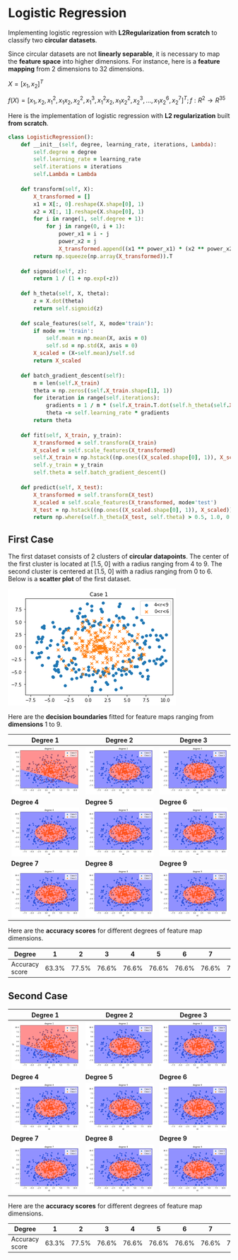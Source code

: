 # Logistic Regression
Implementing logistic regression with **L2Regularization** **from scratch** to classify two **circular datasets**.

Since circular datasets are not **linearly separable**, it is necessary to map the **feature space** into higher dimensions. For instance, here is a **feature mapping** from 2 dimensions to 32 dimensions.

$X = [x_1,x_2]^T$

$f(X) = [x_1,x_2,x_1^2,x_1x_2,x_2^2,x_1^3,x_1^2x_2,x_1x_2^2,x_2^3,...,x_1x_2^6,x_2^7]^T; f: R^2 \rightarrow R^{35}$

Here is the implementation of logistic regression with **L2 regularization** built **from scratch**.
```ruby
class LogisticRegression():
    def __init__(self, degree, learning_rate, iterations, Lambda):
        self.degree = degree
        self.learning_rate = learning_rate
        self.iterations = iterations
        self.Lambda = Lambda
        
    def transform(self, X):
        X_transformed = []
        x1 = X[:, 0].reshape(X.shape[0], 1)
        x2 = X[:, 1].reshape(X.shape[0], 1)
        for i in range(1, self.degree + 1):
            for j in range(0, i + 1):
                power_x1 = i - j
                power_x2 = j
                X_transformed.append((x1 ** power_x1) * (x2 ** power_x2))  
        return np.squeeze(np.array(X_transformed)).T
        
    def sigmoid(self, z):
        return 1 / (1 + np.exp(-z))
        
    def h_theta(self, X, theta):
        z = X.dot(theta)
        return self.sigmoid(z)

    def scale_features(self, X, mode='train'):
        if mode == 'train':
            self.mean = np.mean(X, axis = 0) 
            self.sd = np.std(X, axis = 0) 
        X_scaled = (X-self.mean)/self.sd
        return X_scaled
    
    def batch_gradient_descent(self):
        m = len(self.X_train)
        theta = np.zeros((self.X_train.shape[1], 1))
        for iteration in range(self.iterations):
            gradients = 1 / m * (self.X_train.T.dot(self.h_theta(self.X_train, theta) - self.y_train) + self.Lambda * theta)
            theta -= self.learning_rate * gradients
        return theta
    
    def fit(self, X_train, y_train):
        X_transformed = self.transform(X_train)
        X_scaled = self.scale_features(X_transformed)
        self.X_train = np.hstack((np.ones((X_scaled.shape[0], 1)), X_scaled))
        self.y_train = y_train
        self.theta = self.batch_gradient_descent()
        
    def predict(self, X_test):
        X_transformed = self.transform(X_test)
        X_scaled = self.scale_features(X_transformed, mode='test')
        X_test = np.hstack((np.ones((X_scaled.shape[0], 1)), X_scaled))
        return np.where(self.h_theta(X_test, self.theta) > 0.5, 1.0, 0.0)
```
## First Case
The first dataset consists of 2 clusters of **circular datapoints**.
The center of the first cluster is located at [1.5, 0] with a radius ranging from 4 to 9.
The second cluster is centered at [1.5, 0] with a radius ranging from 0 to 6.
Below is a **scatter plot** of the first dataset.

<img src="/readme_images/a.png">

Here are the **decision boundaries** fitted for feature maps ranging from **dimensions** 1 to 9.

| Degree 1 | Degree 2 | Degree 3 |
| --- | --- | --- |
| <img src="/readme_images/a1.png"> | <img src="/readme_images/a2.png"> | <img src="/readme_images/a3.png"> |
| **Degree 4** | **Degree 5** | **Degree 6** |
| <img src="/readme_images/a4.png"> | <img src="/readme_images/a5.png"> | <img src="/readme_images/a6.png"> |
| **Degree 7** | **Degree 8** | **Degree 9** |
| <img src="/readme_images/a7.png"> | <img src="/readme_images/a8.png"> | <img src="/readme_images/a9.png"> |

Here are the **accuracy scores** for different degrees of feature map dimensions.

| Degree | 1 | 2 | 3 | 4 | 5 | 6 | 7 | 8 | 9 | 
| --- | --- | --- | --- | --- | --- | --- | --- | --- | --- |
| Accuracy score | 63.3% | 77.5% | 76.6% | 76.6% | 76.6% | 76.6% | 76.6% | 77.5% | 77.5% |


## Second Case
| Degree 1 | Degree 2 | Degree 3 |
| --- | --- | --- |
| <img src="/readme_images/b1.png"> | <img src="/readme_images/b2.png"> | <img src="/readme_images/b3.png"> |
| **Degree 4** | **Degree 5** | **Degree 6** |
| <img src="/readme_images/b4.png"> | <img src="/readme_images/b5.png"> | <img src="/readme_images/b6.png"> |
| **Degree 7** | **Degree 8** | **Degree 9** |
| <img src="/readme_images/b7.png"> | <img src="/readme_images/b8.png"> | <img src="/readme_images/b9.png"> |

Here are the **accuracy scores** for different degrees of feature map dimensions.

| Degree | 1 | 2 | 3 | 4 | 5 | 6 | 7 | 8 | 9 | 
| --- | --- | --- | --- | --- | --- | --- | --- | --- | --- |
| Accuracy score | 63.3% | 77.5% | 76.6% | 76.6% | 76.6% | 76.6% | 76.6% | 77.5% | 77.5% |
